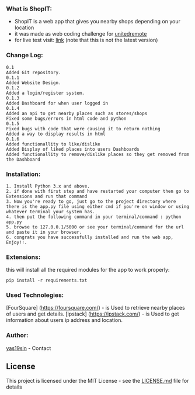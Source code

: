 ### What is ShopIT:

<ul>
  <li>ShopIT is a web app that gives you nearby shops depending on your location</li>
  <li>it was made as web coding challenge for <a href="https://unitedremote.com/"> unitedremote</a> </li>
  <li>for live test visit: <a href="https://shop2it.herokuapp.com/"> link</a> (note that this is not the latest version)</li>
</ul>

### Change Log:


```
0.1
Added Git repository.
0.1.1
Added Website Design.
0.1.2
Added a login/register system.
0.1.3
Added Dashboard for when user logged in
0.1.4
Added an api to get nearby places such as stores/shops
Fixed some bugs/errors in html code and python
0.1.5
Fixed bugs with code that were causing it to return nothing
Added a way to display results in html
0.1.6
Added functionallity to like/dislike
Added Display of liked places into users Dashboards
Added functionallity to remove/dislike places so they get removed from the Dashboard
```

### Installation:

```
1. Install Python 3.x and above.
2. if done with first step and have restarted your computer then go to Extensions and run that command
3. Now you're ready to go, just go to the project directory where there is the app.py file using either cmd if you're on window or using whatever terminal your system has.
4. then put the following command in your terminal/command : python app.py
5. browse to 127.0.0.1/5000 or see your terminal/command for the url and paste it in your browser.
6. congrats you have successfully installed and run the web app, Enjoy!!.
```

### Extensions:

<a> this will install all the required modules for the app to work properly:</a>
```
pip install -r requirements.txt

```

### Used Technolegies:

[FourSquare] (https://foursquare.com/) - is Used to retrieve nearby places of users and get details.
[ipstack] (https://ipstack.com/) - is Used to get information about users ip address and location.

### Author:

[yas19sin](https://www.instagram.com/yas19sin/) - Contact

## License

This project is licensed under the MIT License - see the [LICENSE.md](LICENSE.md) file for details
